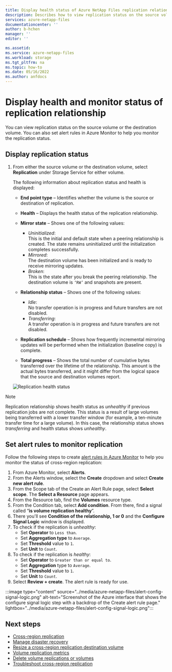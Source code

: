 ```yaml
---
title: Display health status of Azure NetApp Files replication relationship | Microsoft Docs
description: Describes how to view replication status on the source volume or the destination volume of Azure NetApp Files.
services: azure-netapp-files
documentationcenter: ''
author: b-hchen
manager: ''
editor: ''

ms.assetid:
ms.service: azure-netapp-files
ms.workload: storage
ms.tgt_pltfrm: na
ms.topic: how-to
ms.date: 05/16/2022
ms.author: anfdocs
---
```

# Display health and monitor status of replication relationship 

You can view replication status on the source volume or the destination volume. You can also set alert rules in Azure Monitor to help you monitor the replication status.

## Display replication status

1. From either the source volume or the destination volume, select **Replication** under Storage Service for either volume.

    The following information about replication status and health is displayed:  
    * **End point type** – Identifies whether the volume is the source or destination of replication.
    * **Health** – Displays the health status of the replication relationship.
    * **Mirror state** – Shows one of the following values:
        * *Uninitialized*:  
            This is the initial and default state when a peering relationship is created. The state remains uninitialized until the initialization completes successfully.
        * *Mirrored*:   
            The destination volume has been initialized and is ready to receive mirroring updates.
        * *Broken*:   
            This is the state after you break the peering relationship. The destination volume is `‘RW’` and snapshots are present.
    * **Relationship status** – Shows one of the following values: 
        * *Idle*:  
            No transfer operation is in progress and future transfers are not disabled.
        * *Transferring*:  
            A transfer operation is in progress and future transfers are not disabled.
    * **Replication schedule** – Shows how frequently incremental mirroring updates will be performed when the initialization (baseline copy) is complete.

    * **Total progress** – Shows the total number of cumulative bytes transferred over the lifetime of the relationship. This amount is the actual bytes transferred, and it might differ from the logical space that the source and destination volumes report.  

    ![Replication health status](../media/azure-netapp-files/cross-region-replication-health-status.png)

> [!NOTE] 
> Replication relationship shows health status as *unhealthy* if previous replication jobs are not complete. This status is a result of large volumes being transferred with a lower transfer window (for example, a ten-minute transfer time for a large volume). In this case, the relationship status shows *transferring* and health status shows *unhealthy*.

## Set alert rules to monitor replication

Follow the following steps to create [alert rules in Azure Monitor](../azure-monitor/alerts/alerts-overview.md) to help you monitor the status of cross-region replication:

1.	From Azure Monitor, select **Alerts**.
2.	From the Alerts window, select the **Create** dropdown and select **Create new alert rule**.
3.	From the Scope tab of the Create an Alert Rule page, select **Select scope**. The **Select a Resource** page appears.  
4.	From the Resource tab, find the **Volumes** resource type.
5.	From the Condition tab, select **Add condition**. From there, find a signal called “**is volume replication healthy**”.
6.	There you'll see **Condition of the relationship, 1 or 0** and the **Configure Signal Logic** window is displayed.
7.	To check if the replication is _unhealthy_: 
    * Set **Operator** to `Less than`.
    * Set **Aggregation type** to `Average`. 
    * Set **Threshold** value to `1`.
    * Set **Unit** to `Count`.
8.	To check if the replication is _healthy_: 
    * Set **Operator** to `Greater than or equal to`.
    * Set **Aggregation** type to `Average`.
    * Set **Threshold** value to `1`. 
    * Set **Unit** to `Count`.
9.	 Select **Review + create**. The alert rule is ready for use. 

:::image type="content" source="../media/azure-netapp-files/alert-config-signal-logic.png" alt-text="Screenshot of the Azure interface that shows the configure signal logic step with a backdrop of the Create alert rule page." lightbox="../media/azure-netapp-files/alert-config-signal-logic.png":::

## Next steps

* [Cross-region replication](cross-region-replication-introduction.md)
* [Manage disaster recovery](cross-region-replication-manage-disaster-recovery.md)
* [Resize a cross-region replication destination volume](azure-netapp-files-resize-capacity-pools-or-volumes.md#resize-a-cross-region-replication-destination-volume)
* [Volume replication metrics](azure-netapp-files-metrics.md#replication)
* [Delete volume replications or volumes](cross-region-replication-delete.md)
* [Troubleshoot cross-region replication](troubleshoot-cross-region-replication.md)

